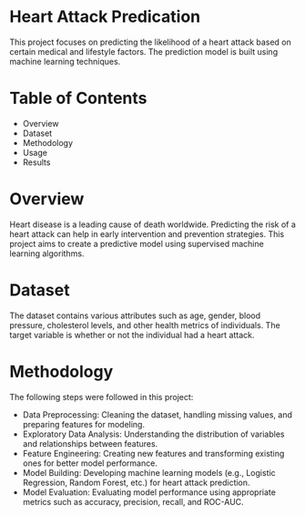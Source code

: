 # Heart Attack Predication

This project focuses on predicting the likelihood of a heart attack based on certain medical and lifestyle factors. The prediction model is built using machine learning techniques.

# Table of Contents
* Overview
* Dataset
* Methodology
* Usage
* Results

# Overview
Heart disease is a leading cause of death worldwide. Predicting the risk of a heart attack can help in early intervention and prevention strategies. This project aims to create a predictive model using supervised machine learning algorithms.

# Dataset
The dataset contains various attributes such as age, gender, blood pressure, cholesterol levels, and other health metrics of individuals. The target variable is whether or not the individual had a heart attack.

# Methodology
The following steps were followed in this project:

* Data Preprocessing: Cleaning the dataset, handling missing values, and preparing features for modeling.
* Exploratory Data Analysis: Understanding the distribution of variables and relationships between features.
*  Feature Engineering: Creating new features and transforming existing ones for better model performance.
* Model Building: Developing machine learning models (e.g., Logistic Regression, Random Forest, etc.) for heart attack prediction.
* Model Evaluation: Evaluating model performance using appropriate metrics such as accuracy, precision, recall, and ROC-AUC.

